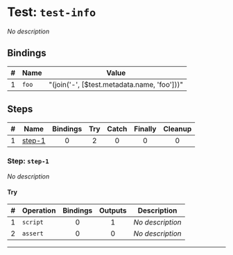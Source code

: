 # Test: `test-info`

*No description*

## Bindings

| # | Name | Value |
|:-:|---|---|
| 1 | `foo` | "(join('-', [$test.metadata.name, 'foo']))" |

## Steps

| # | Name | Bindings | Try | Catch | Finally | Cleanup |
|:-:|---|:-:|:-:|:-:|:-:|:-:|
| 1 | [step-1](#step-step-1) | 0 | 2 | 0 | 0 | 0 |

### Step: `step-1`

*No description*

#### Try

| # | Operation | Bindings | Outputs | Description |
|:-:|---|:-:|:-:|---|
| 1 | `script` | 0 | 1 | *No description* |
| 2 | `assert` | 0 | 0 | *No description* |

---

